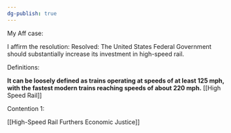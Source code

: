 ```yaml
---
dg-publish: true
---
```

My Aff case: 

I affirm the resolution: Resolved: The United States Federal Government should substantially increase its investment in high-speed rail.

Definitions:

**It can be loosely defined as trains operating at speeds of at least 125 mph, with the fastest modern trains reaching speeds of about 220 mph.**
[[High Speed Rail]]

Contention 1:

[[High-Speed Rail Furthers Economic Justice]]
